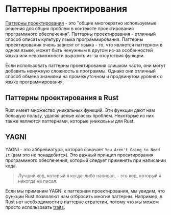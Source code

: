 # Паттерны проектирования

[Паттерны проектирования](https://en.wikipedia.org/wiki/Software_design_pattern) - это "общие многократно используемые решения для общих проблем в контексте проектирования программного обеспечения". Паттерны проектирования - отличный способ описать культуру языка программирования. Паттерны проектирования очень зависят от языка - то, что является паттерном в одном языке, может быть ненужным в другом из-за особенностей языка или невозможности выразить из-за отсутствия функции.

Если использовать паттерны проектирования слишком часто, они могут добавить ненужную сложность в программы. Однако они отличный способ обмена знаниями на промежуточном и продвинутом уровнях о языке программирования.

## Паттерны проектирования в Rust

Rust имеет множество уникальных функций. Эти функции дают нам большую пользу, удаляя целые классы проблем. Некоторые из них также являются паттернами, которые _уникальны_ для Rust.

## YAGNI

YAGNI - это аббревиатура, которая означает `You Aren't Going to Need It` (вам это не понадобится). Это важный принцип проектирования программного обеспечения, который следует применять при написании кода.

> Лучший код, который я когда-либо написал, - это код, который я никогда не писал.

Если мы применим YAGNI к паттернам проектирования, мы увидим, что функции Rust позволяют нам отбросить многие паттерны. Например, в Rust нет необходимости в [паттерне стратегии](https://en.wikipedia.org/wiki/Strategy_pattern), потому что мы можем просто использовать [traits](https://doc.rust-lang.org/book/traits.html).
